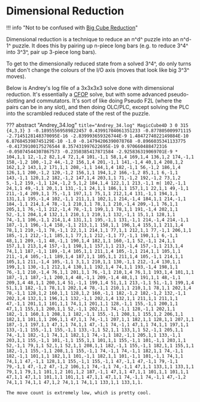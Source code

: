 # Dimensional Reduction

!!! info "Not to be confused with [Big Cube Reduction](/wiki/techniques/big-cube-reduction)"

Dimensional reduction is a technique to reduce an n^d^ puzzle into an n^d-1^ puzzle. It does this by pairing up n-piece long bars (e.g. to reduce 3^4^ into 3^3^, pair up 3-piece long bars).

To get to the dimensionally reduced state from a solved 3^4^, do only turns that don't change the colours of the I/O axis (moves that look like big 3^3^ moves).


Below is Andrey's log file of a 3x3x3x3 solve done with dimensional reduction. It's essentially a [CFOP](/wiki/techniques/cfop) solve, but with some advanced pseudo-slotting and commutators. It's sort of like doing Pseudo F2L (where the pairs can be in any slot), and then doing OLC/PLC, except solving the PLC into the scrambled reduced state of the rest of the puzzle.

??? abstract "Andrey_34.log"
    ``` title="Andrey_34.log"
    MagicCube4D 3 0 315 {4,3,3} 3
    -0.18955569589822457 0.43991704061351233 -0.877805009971115 -2.7145128148370095E-16
    -2.839993659326744E-9 1.4847274022149884E-10 6.876845398745129E-10 -1.0
    -0.14794206390078768 -0.8966035341133775 -0.41739100175276544 8.357431997622695E-19
    0.970660488472316 -0.05074544307867573 -0.2350385417871584 -2.925836319069701E-9
    *
    104,1,1 12,-1,2 82,1,4 72,1,4 101,-1,1 58,1,4 169,1,4 136,1,2 174,-1,1 158,-1,2
    100,-1,2 44,-1,2 156,1,4 201,-1,1 141,-1,4 40,1,4 208,1,2 162,1,2 143,1,2 171,1,1
    208,-1,1 144,1,4 182,-1,1 56,-1,2 186,1,4 126,1,1 200,-1,2 120,-1,2 156,1,1 194,1,2
    166,-1,2 85,1,1 6,-1,1 143,-1,1 120,1,2 182,-1,2 147,1,4 203,1,1 71,-1,2 192,-1,2
    73,1,2 5,-1,2 159,-1,1 124,-1,2 5,1,2 184,1,4 122,1,1 213,-1,1 m| 102,-1,1
    24,1,1 49,-1,1 20,1,1 131,-1,1 24,1,1 186,1,1 157,1,1 22,1,1 49,-1,1 211,-1,4
    209,1,1 75,-1,1 197,1,1 75,1,1 212,1,4 131,-1,1 194,1,1 131,1,1 195,-1,4 102,-1,1
    211,1,1 102,1,1 214,-1,4 184,1,1 214,-1,1 184,-1,1 214,1,4 78,-1,1 210,1,1 78,1,1
    210,-1,4 209,-1,1 76,1,1 205,1,1 76,-1,1 212,-1,4 78,-1,1 199,1,1 78,1,1 191,-1,4
    202,1,1 52,-1,1 204,1,4 132,1,1 210,1,1 210,1,1 132,-1,1 15,1,1 128,1,1 74,-1,1
    106,-1,1 214,1,4 131,1,1 195,-1,1 131,-1,1 214,-1,4 214,-1,1 187,-1,1 196,-1,4 158,-1,1
    213,1,1 158,1,1 196,1,4 155,1,1 211,1,4 78,1,1 210,-1,1 78,-1,1 22,1,1 214,1,1
    77,1,1 212,1,1 77,-1,1 206,1,1 185,-1,1 212,-1,1 185,1,1 77,1,1 212,-1,1 77,-1,1
    190,1,1 6,-1,1 48,1,1 209,-1,1 48,-1,1 190,1,4 182,1,1 160,-1,1 52,-1,1 24,1,1
    157,1,1 213,1,4 157,-1,1 198,1,1 157,1,1 213,-1,4 157,-1,1 213,1,4 74,1,1 187,-1,1
    189,-1,4 105,1,1 211,1,4 105,-1,1 214,1,1 105,1,1 211,-1,4 105,-1,1 189,1,4 187,1,1
    105,1,1 211,1,4 105,-1,1 214,1,1 105,1,1 211,-1,4 105,-1,1 3,1,1 210,1,1 130,-1,1
    212,-1,4 130,1,1 199,1,1 130,-1,1 212,1,4 130,1,1 192,1,4 74,1,1 193,-1,4 198,1,1
    76,-1,1 210,-1,4 76,1,1 201,1,1 76,-1,1 210,1,4 76,1,1 193,1,4 101,1,1 187,-1,1
    187,-1,1 200,1,4 48,-1,1 209,-1,4 48,1,1 191,1,1 48,-1,1 209,1,4 48,1,1 200,1,4
    51,-1,1 199,1,4 51,1,1 213,-1,1 51,-1,1 199,1,4 51,1,1 182,-1,1 78,1,1 202,1,4
    78,-1,1 210,1,1 210,1,1 78,1,1 202,1,4 78,-1,1 128,1,2 160,1,1 128,1,2 160,-1,1
    182,-1,2 182,-1,2 132,-1,1 202,1,4 132,1,1 196,1,1 132,-1,1 202,1,4 132,1,1 211,1,1
    211,1,1 47,-1,1 201,1,1 101,1,1 74,1,1 201,1,1 128,-1,1 155,-1,1 200,1,1 47,1,1
    155,1,1 200,1,1 52,-1,1 202,1,1 74,-1,1 128,-1,1 202,1,1 182,-1,1 160,1,1 208,1,1
    182,-1,1 155,-1,1 208,1,1 155,1,2 206,1,1 182,1,1 101,1,1 206,1,1 47,1,1 74,-1,1
    207,1,1 182,1,1 128,1,1 207,1,1 187,-1,1 197,1,1 47,1,1 74,1,1 47,-1,1 74,-1,1
    47,1,1 74,1,1 197,1,1 133,-1,1 155,-1,1 155,-1,1 133,-1,1 52,1,1 133,1,1 52,-1,1
    205,1,1 74,-1,1 182,-1,1 74,1,1 182,1,1 74,-1,1 182,-1,1 205,1,1 133,-1,1 203,1,1
    155,-1,1 101,-1,1 155,1,1 101,1,1 155,-1,1 101,-1,1 203,1,1 52,-1,1 79,1,1 52,1,1
    52,1,1 208,1,1 182,-1,1 155,-1,1 182,1,1 155,1,1 182,-1,1 155,-1,1 208,1,1 155,-1,1
    74,-1,1 74,-1,1 182,1,1 74,-1,1 182,-1,1 101,1,1 182,1,1 101,-1,1 182,1,1 101,-1,1
    101,-1,1 74,1,1 74,1,1 47,-1,1 128,1,1 155,-1,1 155,-1,1 47,-1,1 47,-1,1 79,-1,1
    79,-1,1 47,-1,2 47,-1,2 106,1,1 74,-1,1 74,-1,1 47,1,1 133,1,1 133,1,1 79,1,1
    79,1,1 101,1,2 101,1,2 187,-1,1 47,1,1 47,1,1 101,1,1 101,1,1 47,1,1 47,1,1
    101,1,1 101,1,1 47,1,1 47,1,1 74,-1,1 74,-1,1 47,-1,2 74,1,1 74,1,1 47,1,2
    74,1,1 74,1,1 133,1,1 133,1,1.
    ```

    The move count is extremely low, which is pretty cool.